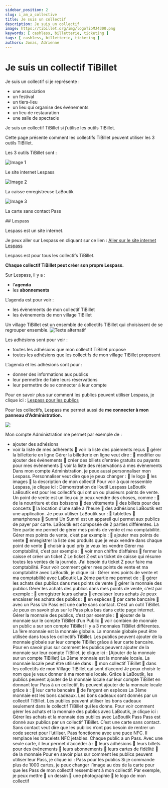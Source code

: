 ```yaml
---
sidebar_position: 2
slug: i_am_a_collective
title: Je suis un collectif
description: Je suis un collectif
image: https://tibillet.org/img/logoTibMJ4300.png
keywords: [ cashless, billetterie, ticketing ]
tags: [ cashless, billetterie, ticketing ]
authors: Jonas, Adrienne
---
```


# Je suis un collectif TiBillet

Je suis un collectif si je représente :

- une association
- un festival
- un tiers-lieu
- un lieu qui organise des évènements
- un lieu de restauration
- une salle de spectacle

Je suis un collectif TiBillet si j’utilise les outils TiBillet.

Cette page présente comment les collectifs TiBillet peuvent utiliser les 3 outils TiBillet.

Les 3 outils TiBillet sont :

<section class="row text-center gap-3">
      <div class="col-md-4">
        <img src="/img/icone-lespass.png" class="img-fluid mb-3" alt="Image 1"/>
        <p>Le site internet Lespass</p>
      </div>
      <div class="col-md-4">
        <img src="/img/icone-laboutik.png" class="img-fluid mb-3" alt="Image 2"/>
        <p>La caisse enregistreuse LaBoutik</p>
      </div>
      <div class="col-md-4">
        <img src="/img/icone-carte pass.png" class="img-fluid mb-3" alt="Image 3"/>
        <p>La carte sans contact Pass</p>
      </div>
    </section>


## Lespass

Lespass est un site internet.

Je peux aller sur Lespass en cliquant sur ce lien : [Aller sur le site internet Lespass](URL)

Lespass est pour tous les collectifs TiBillet.

**Chaque collectif TiBillet peut créer son propre Lespass.**

Sur Lespass, il y a :

- l’**agenda**
- les **abonnements**

L’agenda est pour voir :

- les évènements de mon collectif TiBillet
- les évènements de mon village TiBillet

Un village TiBillet est un ensemble de collectifs TiBillet qui choisissent de se regrouper ensemble.
<img src="chemin/vers/image.png" alt="Texte alternatif" class="ma-classe" />

Les adhésions sont pour voir :

- toutes les adhésions que mon collectif TiBillet propose
- toutes les adhésions que les collectifs de mon village TiBillet proposent

L’agenda et les adhésions sont pour :

- donner des informations aux publics
- leur permettre de faire leurs réservations
- leur permettre de se connecter à leur compte

Pour en savoir plus sur comment les publics peuvent utiliser Lespass, je clique ici : [Lespass pour les publics](URL)

Pour les collectifs, Lespass me permet aussi de **me connecter à mon panneau d'Administration.**

![](/img/nav.png)

Mon compte Administration me permet par exemple de :
- ajouter des adhésions
- voir la liste de mes adhérents
 voir la liste des paiements reçus
 gérer la billetterie en ligne
Gérer la billetterie en ligne veut dire :
 modifier ou ajouter des évènements
 créer des billets d’entrée gratuits ou payants pour mes évènements
 voir la liste des réservations à mes évènements
Dans mon compte Administration, je peux aussi personnaliser mon Lespass.
Personnaliser veut dire que je peux changer :
 le logo
 les images
 la description de mon collectif
Pour voir à quoi ressemble Lespass, je clique ici : Démonstration de l’outil Lespass
LaBoutik
LaBoutik est pour les collectifs qui ont un ou plusieurs points de vente.
Un point de vente est un lieu où je peux vendre des choses, comme :
 de la nourriture et des boissons
 des vêtements
 des billets pour des concerts
 la location d’une salle à l’heure
 des adhésions
LaBoutik est une application.
Je peux utiliser LaBoutik sur :
 tablettes
 smartphones
 Sunmi
Un Sunmi est un appareil qui permet aux publics de payer par carte.
LaBoutik est composée de 2 parties différentes.
La 1ère partie me permet de gérer mes points de vente et ma comptabilité.
Gérer mes points de vente, c’est par exemple :
 ajouter mes points de vente
 enregistrer la liste des produits que je veux vendre dans chaque point de vente
 choisir à quel prix je veux les vendre
Gérer ma comptabilité, c’est par exemple :
 voir mon chiffre d’affaires
 fermer la caisse et créer un ticket Z
Le ticket Z est un ticket de caisse qui résume toutes les ventes de la journée.
J’ai besoin du ticket Z pour faire ma comptabilité.
Pour voir comment gérer mes points de vente et ma comptabilité avec LaBoutik, je clique ici :
Gérer mes points de vente et ma comptabilité avec LaBoutik
La 2ème partie me permet de :
 gérer les achats des publics dans mes points de vente
 gérer la monnaie des publics
Gérer les achats des publics dans mes points de vente, c’est par exemple :
 enregistrer leurs achats
 encaisser leurs achats
Je peux encaisser les achats des publics :
 en espèces
 par carte bancaire
 avec un Pass
Un Pass est une carte sans contact.
C’est un outil TiBillet.
Je peux en savoir plus sur le Pass plus bas dans cette page internet.
Gérer la monnaie des publics, c’est par exemple :
 ajouter de la monnaie sur le compte TiBillet d’un Public
 voir combien de monnaie un public a sur son compte TiBillet
Il y a 3 monnaies TiBillet différentes.
La 1ère monnaie est la monnaie globale.
La monnaie globale peut être utilisée dans tous les collectifs TiBillet.
Les publics peuvent ajouter de la monnaie globale sur leur compte TiBillet grâce à leur carte bancaire.
Pour en savoir plus sur comment les publics peuvent ajouter de la monnaie sur leur compte TiBillet, je clique ici :
[Ajouter de la monnaie sur un compte TiBillet]
La 2ème monnaie est la monnaie locale.
La monnaie locale peut être utilisée dans :
 mon collectif TiBillet
 dans les collectifs de mon Village TiBillet qui sont d’accord
Je peux choisir le nom que je veux donner à ma monnaie locale.
Grâce à LaBoutik, les publics peuvent ajouter de la monnaie locale sur leur compte TiBillet
en donnant leur Pass à un collectif.
Ils peuvent ajouter de la monnaie locale grâce à :
 leur carte bancaire
 de l’argent en espèces
La 3ème monnaie est les bons cadeaux.
Les bons cadeaux sont donnés par un collectif TiBillet.
Les publics peuvent utiliser les bons cadeaux seulement dans le collectif TiBillet qui les donne.
Pour voir comment gérer les achats et la monnaie des publics avec LaBoutik, je clique ici :
Gérer les achats et la monnaie des publics avec LaBoutik
Pass
Pass est donné aux publics par un collectif TiBillet.
C’est une carte sans contact.
Sans contact veut dire que les publics n’ont pas besoin de rentrer un code secret pour l’utiliser.
Pass fonctionne avec une puce NFC.
Il remplace les bracelets NFC jetables.
Chaque public a un Pass.
Avec une seule carte, il leur permet d’accéder à :
 leurs adhésions
 leurs billets pour des évènements
 leurs abonnements
 leurs cartes de fidélité
 de la monnaie
Pour en savoir plus sur comment les publics peuvent utiliser leur Pass, je clique ici : Pass pour les publics
Si je commande plus de 1000 cartes,
je peux changer l’image au dos de la carte
pour que les Pass de mon collectif ressemblent à mon collectif.
Par exemple, je peux mettre
 un dessin
 une photographie
 le logo de mon collectif